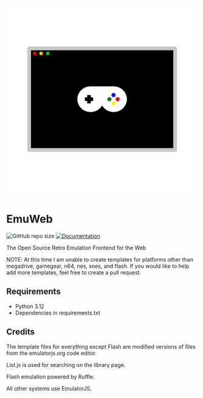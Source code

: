 ![Logo](logo.png)
# EmuWeb
![GitHub repo size](https://img.shields.io/github/repo-size/DrgnFireYellow/EmuWeb?style=for-the-badge)
[![Documentation](https://img.shields.io/badge/Documentation-blue?style=for-the-badge)](https://drgnfireyellow.github.io/EmuWeb)

The Open Source Retro Emulation Frontend for the Web

NOTE: At this time I am unable to create templates for platforms other than megadrive, gamegear, n64, nes, snes, and flash. If you would like to help add more templates, feel free to create a pull request.


## Requirements

- Python 3.12
- Dependencies in requirements.txt

## Credits

The template files for everything except Flash are modified versions of files from the emulatorjs.org code editor.

List.js is used for searching on the library page.

Flash emulation powered by Ruffle.

All other systems use EmulatorJS.
